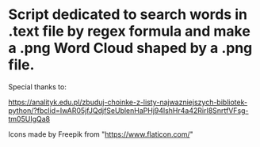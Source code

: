 # Script dedicated to search words in .text file by regex formula and make a .png Word Cloud shaped by a .png file. 



Special thanks to:

https://analityk.edu.pl/zbuduj-choinke-z-listy-najwazniejszych-bibliotek-python/?fbclid=IwAR05jfJQdjfSeUblenHaPHj94lshHr4a42RirI8SnrtfVFsg-tm05UIgQa8

Icons made by Freepik
from "https://www.flaticon.com/"

